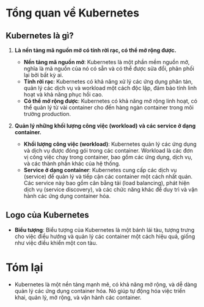# Tổng quan về Kubernetes

## Kubernetes là gì?

1. **Là nền tảng mã nguồn mở có tính rời rạc, có thể mở rộng được.**
   - **Nền tảng mã nguồn mở**: Kubernetes là một phần mềm nguồn mở, nghĩa là mã nguồn của nó có sẵn và có thể được sửa đổi, phân phối lại bởi bất kỳ ai.
   - **Tính rời rạc**: Kubernetes có khả năng xử lý các ứng dụng phân tán, quản lý các dịch vụ và workload một cách độc lập, đảm bảo tính linh hoạt và khả năng phục hồi cao.
   - **Có thể mở rộng được**: Kubernetes có khả năng mở rộng linh hoạt, có thể quản lý từ vài container cho đến hàng ngàn container trong môi trường production.

2. **Quản lý những khối lượng công việc (workload) và các service ở dạng container.**
   - **Khối lượng công việc (workload)**: Kubernetes quản lý các ứng dụng và dịch vụ được đóng gói trong các container. Workload là các đơn vị công việc chạy trong container, bao gồm các ứng dụng, dịch vụ, và các thành phần khác của hệ thống.
   - **Service ở dạng container**: Kubernetes cung cấp các dịch vụ (service) để quản lý và tiếp cận các container một cách nhất quán. Các service này bao gồm cân bằng tải (load balancing), phát hiện dịch vụ (service discovery), và các chức năng khác để duy trì và vận hành các ứng dụng container hóa.

## Logo của Kubernetes
- **Biểu tượng**: Biểu tượng của Kubernetes là một bánh lái tàu, tượng trưng cho việc điều hướng và quản lý các container một cách hiệu quả, giống như việc điều khiển một con tàu.

# Tóm lại
- Kubernetes là một nền tảng mạnh mẽ, có khả năng mở rộng, và dễ dàng quản lý các ứng dụng container hóa. Nó giúp tự động hóa việc triển khai, quản lý, mở rộng, và vận hành các container.
